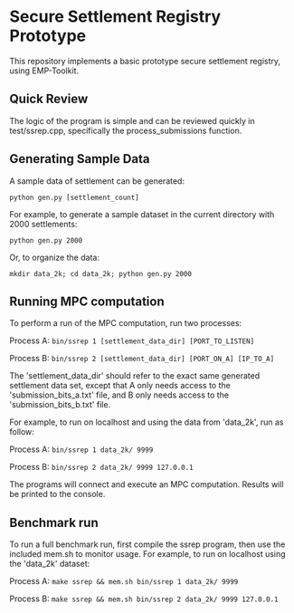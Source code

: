 # Secure Settlement Registry Prototype
This repository implements a basic prototype secure settlement registry,
using EMP-Toolkit.

## Quick Review

The logic of the program is simple and can be reviewed quickly
in test/ssrep.cpp, specifically the process_submissions function.

## Generating Sample Data

A sample data of settlement can be generated:

`python gen.py [settlement_count]`

For example, to generate a sample dataset in the current directory with 2000 settlements:

`python gen.py 2000`

Or, to organize the data:

`mkdir data_2k; cd data_2k; python gen.py 2000`

## Running MPC computation
To perform a run of the MPC computation, run two processes:

Process A:
`bin/ssrep 1 [settlement_data_dir] [PORT_TO_LISTEN]`

Process B:
`bin/ssrep 2 [settlement_data_dir] [PORT_ON_A] [IP_TO_A]`

The 'settlement_data_dir' should refer to the exact same generated settlement data set, 
except that A only needs access to the 'submission_bits_a.txt' file,
and B only needs access to the 'submission_bits_b.txt' file.

For example, to run on localhost and using the data from 'data_2k', run as follow:

Process A:
`bin/ssrep 1 data_2k/ 9999`

Process B:
`bin/ssrep 2 data_2k/ 9999 127.0.0.1`

The programs will connect and execute an MPC computation.
Results will be printed to the console.

## Benchmark run

To run a full benchmark run, first compile the ssrep program, then
use the included mem.sh to monitor usage. For example, to
run on localhost using the 'data_2k' dataset:

Process A:
`make ssrep && mem.sh bin/ssrep 1 data_2k/ 9999`

Process B:
`make ssrep && mem.sh bin/ssrep 2 data_2k/ 9999 127.0.0.1`

